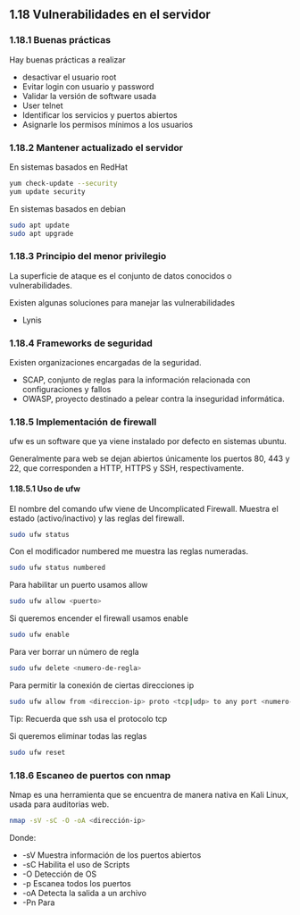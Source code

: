 ## 1.18 Vulnerabilidades en el servidor

### 1.18.1 Buenas prácticas

Hay buenas prácticas a realizar

-   desactivar el usuario root
-   Evitar login con usuario y password
-   Validar la versión de software usada
-   User telnet
-   Identificar los servicios y puertos abiertos
-   Asignarle los permisos mínimos a los usuarios

### 1.18.2 Mantener actualizado el servidor

En sistemas basados en RedHat

``` bash
yum check-update --security
yum update security
```

En sistemas basados en debian

``` bash
sudo apt update
sudo apt upgrade
```

### 1.18.3 Principio del menor privilegio

La superficie de ataque es el conjunto de datos conocidos o
vulnerabilidades.

Existen algunas soluciones para manejar las vulnerabilidades

-   Lynis

### 1.18.4 Frameworks de seguridad

Existen organizaciones encargadas de la seguridad.

-   SCAP, conjunto de reglas para la información relacionada con
    configuraciones y fallos
-   OWASP, proyecto destinado a pelear contra la inseguridad
    informática.

### 1.18.5 Implementación de firewall

ufw es un software que ya viene instalado por defecto en sistemas
ubuntu.

Generalmente para web se dejan abiertos únicamente los puertos 80, 443 y
22, que corresponden a HTTP, HTTPS y SSH, respectivamente.

#### 1.18.5.1 Uso de ufw

El nombre del comando ufw viene de Uncomplicated Firewall. 
Muestra el estado (activo/inactivo) y las reglas del firewall.

``` bash
sudo ufw status
```

Con el modificador numbered me muestra las reglas numeradas.

``` bash
sudo ufw status numbered
```

Para habilitar un puerto usamos allow

``` bash
sudo ufw allow <puerto>
```

Si queremos encender el firewall usamos enable

``` bash
sudo ufw enable
```

Para ver borrar un número de regla

``` bash
sudo ufw delete <numero-de-regla>
```

Para permitir la conexión de ciertas direcciones ip

``` bash
sudo ufw allow from <direccion-ip> proto <tcp|udp> to any port <numero-de-puerto> comment <commentario>
```

Tip: Recuerda que ssh usa el protocolo tcp

Si queremos eliminar todas las reglas

``` bash
sudo ufw reset
```

### 1.18.6 Escaneo de puertos con nmap

Nmap es una herramienta que se encuentra de manera nativa en Kali Linux,
usada para auditorias web.

``` bash
nmap -sV -sC -O -oA <dirección-ip>
```

Donde:

-   -sV Muestra información de los puertos abiertos
-   -sC Habilita el uso de Scripts
-   -O Detección de OS
-   -p Escanea todos los puertos
-   -oA Detecta la salida a un archivo
-   -Pn Para

